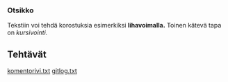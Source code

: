 ### Otsikko

Tekstiin voi tehdä korostuksia esimerkiksi **lihavoimalla.** 
Toinen kätevä tapa on *kursivointi.*

## Tehtävät

[komentorivi.txt](https://github.com/mlkulmala/ot-harjoitustyo/blob/master/laskarit/viikko1/komentorivi.txt)
[gitlog.txt](https://github.com/mlkulmala/ot-harjoitustyo/blob/master/laskarit/viikko1/gitlog.txt)

